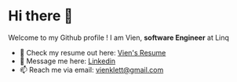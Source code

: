 # Hi there 👋 
Welcome to my Github profile !
I am Vien, <b>software Engineer</b> at Linq
- 📝 Check my resume out here: [Vien's Resume](https://docs.google.com/document/d/1ATdLiC9I8LdgrmJhemPs_GCMK7_5H0rL4Qs04ZZFzh0/edit?usp=sharing)
- 💬 Message me here: [Linkedin](https://www.linkedin.com/in/vienklett/)
- 📫 Reach me via email: [vienklett@gmail.com](vienklett@gmail.com)


<!---
vchau254/vchau254 is a ✨ special ✨ repository because its `README.md` (this file) appears on your GitHub profile.
You can click the Preview link to take a look at your changes.
--->
